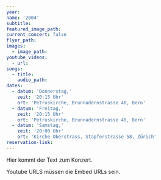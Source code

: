```yaml
---
year:
name: '2004'
subtitle:
featured_image_path:
current_concert: false
flyer_path:
images:
  - image_path:
youtube_videos:
  - url:
songs:
  - title:
    audio_path:
dates:
  - datum: 'Donnerstag,'
    zeit: '20:15 Uhr'
    ort: 'Petruskirche, Brunnadernstrasse 40, Bern'
  - datum: 'Freitag,'
    zeit: '20:15 Uhr'
    ort: 'Petruskirche, Brunnadernstrasse 40, Bern'
  - datum: 'Samstag,'
    zeit: '20:00 Uhr'
    ort: 'Kirche Oberstrass, Stapferstrasse 58, Zürich'
reservation-link:
---
```


Hier kommt der Text zum Konzert.

Youtube URLS müssen die Embed URLs sein.
